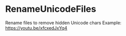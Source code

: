 # RenameUnicodeFiles
Rename files to remove hidden Unicode chars
Example: https://youtu.be/xfcxedJxYq4